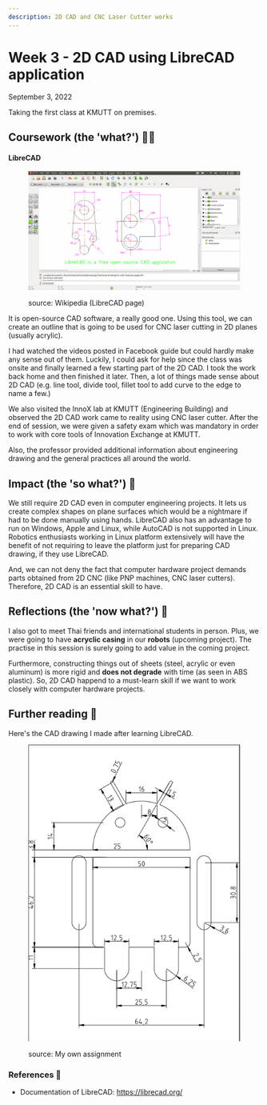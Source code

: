 ```yaml
---
description: 2D CAD and CNC Laser Cutter works
---
```


# Week 3 - 2D CAD using LibreCAD application

September 3, 2022

Taking the first class at KMUTT on premises.

## Coursework (the 'what?') 🤷‍♂️

#### LibreCAD

<figure><img src="../.gitbook/assets/image.png" alt=""><figcaption><p>source: Wikipedia (LibreCAD page)</p></figcaption></figure>

It is open-source CAD software, a really good one. Using this tool, we can create an outline that is going to be used for CNC laser cutting in 2D planes (usually acrylic).

I had watched the videos posted in Facebook guide but could hardly make any sense out of them. Luckily, I could ask for help since the class was onsite and finally learned a few starting part of the 2D CAD. I took the work back home and then finished it later. Then, a lot of things made sense about 2D CAD (e.g. line tool, divide tool, fillet tool to add curve to the edge to name a few.)

We also visited the InnoX lab at KMUTT (Engineering Building) and observed the 2D CAD work came to reality using CNC laser cutter. After the end of session, we were given a safety exam which was mandatory in order to work with core tools of Innovation Exchange at KMUTT.

Also, the professor provided additional information about engineering drawing and the general practices all around the world.

## Impact (the 'so what?') 🚀

We still require 2D CAD even in computer engineering projects. It lets us create complex shapes on plane surfaces which would be a nightmare if had to be done manually using hands. LibreCAD also has an advantage to run on Windows, Apple and Linux, while AutoCAD is not supported in Linux. Robotics enthusiasts working in Linux platform extensively will have the benefit of not requiring to leave the platform just for preparing CAD drawing, if they use LibreCAD.

And, we can not deny the fact that computer hardware project demands parts obtained from 2D CNC (like PNP machines, CNC laser cutters). Therefore, 2D CAD is an essential skill to have.

## Reflections (the 'now what?') 🤔

I also got to meet Thai friends and international students in person. Plus, we were going to have **acryclic casing** in our **robots** (upcoming project). The practise in this session is surely going to add value in the coming project.

Furthermore, constructing things out of sheets (steel, acrylic or even aluminum) is more rigid and **does not degrade** with time (as seen in ABS plastic). So, 2D CAD happend to a must-learn skill if we want to work closely with computer hardware projects.

## Further reading 📄

Here's the CAD drawing I made after learning LibreCAD.

<figure><img src="../.gitbook/assets/image (3).png" alt=""><figcaption><p>source: My own assignment</p></figcaption></figure>

### References 🔖

* Documentation of LibreCAD: https://librecad.org/

